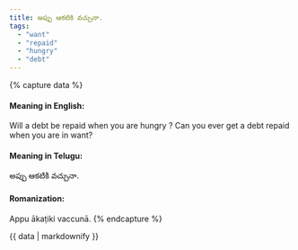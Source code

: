 ```yaml
---
title: అప్పు ఆకటికి వచ్చునా.
tags:
  - "want"
  - "repaid"
  - "hungry"
  - "debt"
---
```


{% capture data %}
#### Meaning in English:
Will a debt be repaid when you are hungry ?
Can you ever get a debt repaid when you are in want?

#### Meaning in Telugu:
అప్పు ఆకటికి వచ్చునా.

#### Romanization:
Appu ākaṭiki vaccunā.
{% endcapture %}

{{ data | markdownify }}

